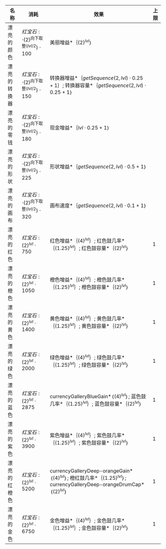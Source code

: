 | 名称  | 消耗  | 效果  | 上限  |
| --- | --- | --- | --- |
| 漂亮的颜色 | ${ 红宝石:   \cdot  {(2)}^{\text{向下取整}(lvl / 2})  \cdot  100 }$ | 美丽增益*｛${(2)}^{lvl}$｝ |  |
| 漂亮的转换器 | ${ 红宝石:   \cdot  {(2)}^{\text{向下取整}(lvl / 2})  \cdot  150 }$ | 转换器增益*｛$getSequence(2, lvl)  \cdot  0.25 + 1$｝; 转换器容量*｛$getSequence(2, lvl)  \cdot  0.25 + 1$｝ |  |
| 漂亮的零钱 | ${ 红宝石:   \cdot  {(2)}^{\text{向下取整}(lvl / 2})  \cdot  180 }$ | 现金增益*｛$lvl  \cdot  0.25 + 1$｝ |  |
| 漂亮的形状 | ${ 红宝石:   \cdot  {(2)}^{\text{向下取整}(lvl / 2})  \cdot  225 }$ | 形状增益*｛$getSequence(2, lvl)  \cdot  0.5 + 1$｝ |  |
| 漂亮的画布 | ${ 红宝石:   \cdot  {(2)}^{\text{向下取整}(lvl / 2})  \cdot  320 }$ | 画布速度*｛$getSequence(2, lvl)  \cdot  0.1 + 1$｝ |  |
| 漂亮的红色 | ${ 红宝石: {(2)}^{lvl}  \cdot  750 }$ | 红色增益*｛${(4)}^{lvl}$｝; 红色鼓几率*｛${(1.25)}^{lvl}$｝; 红色鼓容量*｛${(2)}^{lvl}$｝ | 1 |
| 漂亮的橙色 | ${ 红宝石: {(2)}^{lvl}  \cdot  1050 }$ | 橙色增益*｛${(4)}^{lvl}$｝; 橙色鼓几率*｛${(1.25)}^{lvl}$｝; 橙色鼓容量*｛${(2)}^{lvl}$｝ | 1 |
| 漂亮的黄色 | ${ 红宝石: {(2)}^{lvl}  \cdot  1400 }$ | 黄色增益*｛${(4)}^{lvl}$｝; 黄色鼓几率*｛${(1.25)}^{lvl}$｝; 黄色鼓容量*｛${(2)}^{lvl}$｝ | 1 |
| 漂亮的绿色 | ${ 红宝石: {(2)}^{lvl}  \cdot  2000 }$ | 绿色增益*｛${(4)}^{lvl}$｝; 绿色鼓几率*｛${(1.25)}^{lvl}$｝; 绿色鼓容量*｛${(2)}^{lvl}$｝ | 1 |
| 漂亮的蓝色 | ${ 红宝石: {(2)}^{lvl}  \cdot  2875 }$ | currencyGalleryBlueGain*｛${(4)}^{lvl}$｝; 蓝色鼓几率*｛${(1.25)}^{lvl}$｝; 蓝色鼓容量*｛${(2)}^{lvl}$｝ | 1 |
| 漂亮的紫色 | ${ 红宝石: {(2)}^{lvl}  \cdot  3900 }$ | 紫色增益*｛${(4)}^{lvl}$｝; 紫色鼓几率*｛${(1.25)}^{lvl}$｝; 紫色鼓容量*｛${(2)}^{lvl}$｝ | 1 |
| 漂亮的红橙色 | ${ 红宝石: {(2)}^{lvl}  \cdot  5200 }$ | currencyGalleryDeep-orangeGain*｛${(4)}^{lvl}$｝; 橙红鼓几率*｛${(1.25)}^{lvl}$｝; currencyGalleryDeep-orangeDrumCap*｛${(2)}^{lvl}$｝ | 1 |
| 漂亮的金色 | ${ 红宝石: {(2)}^{lvl}  \cdot  6750 }$ | 金色增益*｛${(4)}^{lvl}$｝; 金色鼓几率*｛${(1.25)}^{lvl}$｝; 金色鼓容量*｛${(2)}^{lvl}$｝ | 1 |
